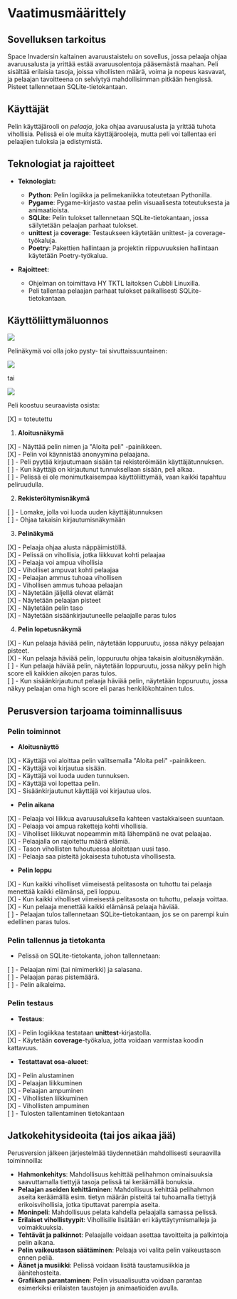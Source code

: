 # Vaatimusmäärittely

## Sovelluksen tarkoitus

Space Invadersin kaltainen avaruustaistelu on sovellus, jossa pelaaja ohjaa avaruusalusta ja yrittää estää avaruusolentoja pääsemästä maahan. Peli sisältää erilaisia tasoja, joissa vihollisten määrä, voima ja nopeus kasvavat, ja pelaajan tavoitteena on selviytyä mahdollisimman pitkään hengissä. Pisteet tallennetaan SQLite-tietokantaan. 

## Käyttäjät

Pelin käyttäjärooli on _pelaaja_, joka ohjaa avaruusalusta ja yrittää tuhota vihollisia. Pelissä ei ole muita käyttäjärooleja, mutta peli voi tallentaa eri pelaajien tuloksia ja edistymistä.

## Teknologiat ja rajoitteet

- **Teknologiat:**
  - **Python**: Pelin logiikka ja pelimekaniikka toteutetaan Pythonilla.
  - **Pygame**: Pygame-kirjasto vastaa pelin visuaalisesta toteutuksesta ja animaatioista.
  - **SQLite**: Pelin tulokset tallennetaan SQLite-tietokantaan, jossa säilytetään pelaajan parhaat tulokset.
  - **unittest** ja **coverage**: Testaukseen käytetään unittest- ja coverage-työkaluja.
  - **Poetry**: Pakettien hallintaan ja projektin riippuvuuksien hallintaan käytetään Poetry-työkalua.

- **Rajoitteet:**
  - Ohjelman on toimittava HY TKTL laitoksen Cubbli Linuxilla.
  - Peli tallentaa pelaajan parhaat tulokset paikallisesti SQLite-tietokantaan.

## Käyttöliittymäluonnos

![](./kuvat/ui_layout.jpg)

Pelinäkymä voi olla joko pysty- tai sivuttaissuuntainen:

![](./kuvat/game_layout1.jpg)

tai 

![](./kuvat/game_layout2.jpg)

Peli koostuu seuraavista osista:

[X] = toteutettu

1. **Aloitusnäkymä**
     
[X]   - Näyttää pelin nimen ja "Aloita peli" -painikkeen.    
[X]   - Pelin voi käynnistää anonyymina pelaajana.       
[ ]   - Peli pyytää kirjautumaan sisään tai rekisteröimään käyttäjätunnuksen.         
[ ]   - Kun käyttäjä on kirjautunut tunnuksellaan sisään, peli alkaa.           
[ ]   - Pelissä ei ole monimutkaisempaa käyttöliittymää, vaan kaikki tapahtuu peliruudulla.

2. **Rekisteröitymisnäkymä**

[ ]   - Lomake, jolla voi luoda uuden käyttäjätunnuksen     
[ ]   - Ohjaa takaisin kirjautumisnäkymään 

3. **Pelinäkymä**

[X]   - Pelaaja ohjaa alusta näppäimistöllä.         
[X]   - Pelissä on vihollisia, jotka liikkuvat kohti pelaajaa           
[X]   - Pelaaja voi ampua vihollisia           
[X]   - Viholliset ampuvat kohti pelaajaa            
[X]   - Pelaajan ammus tuhoaa vihollisen             
[X]   - Vihollisen ammus tuhoaa pelaajan  
[X]   - Näytetään jäljellä olevat elämät                  
[X]   - Näytetään pelaajan pisteet         
[X]   - Näytetään pelin taso     
[X]   - Näytetään sisäänkirjautuneelle pelaajalle paras tulos                
 
4. **Pelin lopetusnäkymä**

[X]   - Kun pelaaja häviää pelin, näytetään loppuruutu, jossa näkyy pelaajan pisteet.        
[X]   - Kun pelaaja häviää pelin, loppuruutu ohjaa takaisin aloitusnäkymään.           
[ ]   - Kun pelaaja häviää pelin, näytetään loppuruutu, jossa näkyy pelin high score eli kaikkien aikojen paras tulos.              
[ ]   - Kun sisäänkirjautunut pelaaja häviää pelin, näytetään loppuruutu, jossa näkyy pelaajan oma high score eli paras henkilökohtainen tulos.             


## Perusversion tarjoama toiminnallisuus

### Pelin toiminnot

- **Aloitusnäyttö**

[X]  - Käyttäjä voi aloittaa pelin valitsemalla "Aloita peli" -painikkeen.    
[X]  - Käyttäjä voi kirjautua sisään.     
[X]  - Käyttäjä voi luoda uuden tunnuksen.    
[X]  - Käyttäjä voi lopettaa pelin.    
[X]  - Sisäänkirjautunut käyttäjä voi kirjautua ulos.    
  
- **Pelin aikana**

[X] - Pelaaja voi liikkua avaruusaluksella kahteen vastakkaiseen suuntaan.      
[X] - Pelaaja voi ampua raketteja kohti vihollisia.      
[X] - Viholliset liikkuvat nopeammin mitä lähempänä ne ovat pelaajaa.      
[X] - Pelaajalla on rajoitettu määrä elämiä.     
[X] - Tason vihollisten tuhoutuessa aloitetaan uusi taso.      
[X] - Pelaaja saa pisteitä jokaisesta tuhotusta vihollisesta.      
  
- **Pelin loppu**

[X] - Kun kaikki viholliset viimeisestä pelitasosta on tuhottu tai pelaaja menettää kaikki elämänsä, peli loppuu.          
[X] - Kun kaikki viholliset viimeisestä pelitasosta on tuhottu, pelaaja voittaa.           
[X] - Kun pelaaja menettää kaikki elämänsä pelaaja häviää.         
[ ] - Pelaajan tulos tallennetaan SQLite-tietokantaan, jos se on parempi kuin edellinen paras tulos.         

### Pelin tallennus ja tietokanta

- Pelissä on SQLite-tietokanta, johon tallennetaan:   
        
[ ] - Pelaajan nimi (tai nimimerkki) ja salasana.        
[ ] - Pelaajan paras pistemäärä.     
[ ] - Pelin aikaleima.      

### Pelin testaus

- **Testaus**:

[X]  - Pelin logiikkaa testataan **unittest**-kirjastolla.         
[X]  - Käytetään **coverage**-työkalua, jotta voidaan varmistaa koodin kattavuus.
  
- **Testattavat osa-alueet**:

[X]  - Pelin alustaminen          
[X]  - Pelaajan liikkuminen        
[X]  - Pelaajan ampuminen          
[X]  - Vihollisten liikkuminen           
[X]  - Vihollisten ampuminen            
[ ]  - Tulosten tallentaminen tietokantaan         

## Jatkokehitysideoita (tai jos aikaa jää)

Perusversion jälkeen järjestelmää täydennetään mahdollisesti seuraavilla toiminnoilla:

- **Hahmonkehitys**: Mahdollisuus kehittää pelihahmon ominaisuuksia saavuttamalla tiettyjä tasoja pelissä tai keräämällä bonuksia.
- **Pelaajan aseiden kehittäminen**: Mahdollisuus kehittää pelihahmon aseita keräämällä esim. tietyn määrän pisteitä tai tuhoamalla tiettyjä erikoisvihollisia, jotka tiputtavat parempia aseita. 
- **Moninpeli**: Mahdollisuus pelata kahdella pelaajalla samassa pelissä.
- **Erilaiset vihollistyypit**: Vihollisille lisätään eri käyttäytymismalleja ja voimakkuuksia.
- **Tehtävät ja palkinnot**: Pelaajalle voidaan asettaa tavoitteita ja palkintoja pelin aikana.
- **Pelin vaikeustason säätäminen**: Pelaaja voi valita pelin vaikeustason ennen peliä.
- **Äänet ja musiikki**: Pelissä voidaan lisätä taustamusiikkia ja äänitehosteita.
- **Grafiikan parantaminen**: Pelin visuaalisuutta voidaan parantaa esimerkiksi erilaisten taustojen ja animaatioiden avulla.
